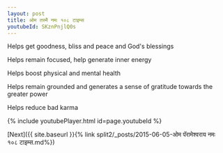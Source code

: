 ```yaml
---
layout: post
title: ओम तस्मै नमः १०८ टाइम्स
youtubeId: SKznPnjlQ0s
---
```

 
 
Helps get goodness, bliss and peace and God's blessings
 
Helps remain focused, help generate inner energy 
 
Helps boost physical and mental health 
 
Helps remain grounded and generates a sense of gratitude towards the greater power 
 
Helps reduce bad karma
 
 
 
 


{% include youtubePlayer.html id=page.youtubeId %}
 
[Next]({{ site.baseurl }}{% link  split2/_posts/2015-06-05-ओम पॅरामेश्वराय नमः १०८ टाइम्स.md%})
 
